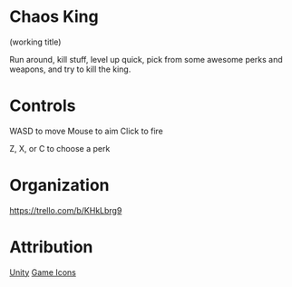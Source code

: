 # Chaos King
(working title)

Run around, kill stuff, level up quick, pick from some awesome perks and weapons, and try to kill the king.

# Controls

WASD to move
Mouse to aim
Click to fire

Z, X, or C to choose a perk

# Organization
https://trello.com/b/KHkLbrg9

# Attribution

[Unity](unity3d.com)
[Game Icons](http://game-icons.net/)
